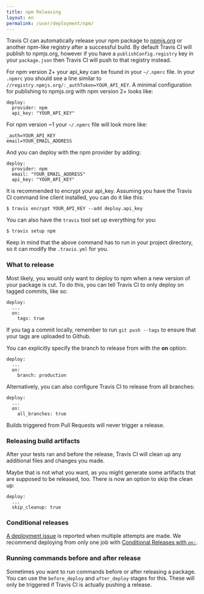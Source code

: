 ```yaml
---
title: npm Releasing
layout: en
permalink: /user/deployment/npm/
---
```


Travis CI can automatically release your npm package to [npmjs.org](https://npmjs.org/)
or another npm-like registry after a successful build. By default Travis CI will
publish to npmjs.org, however if you have a `publishConfig.registry` key in your
`package.json` then Travis CI will push to that registry instead.

For npm version 2+ your api_key can be found in your `~/.npmrc` file. In your
`.npmrc` you should see a line similar to `//registry.npmjs.org/:_authToken=YOUR_API_KEY`.
A minimal configuration for publishing to npmjs.org with npm version 2+ looks like:

    deploy:
      provider: npm
      api_key: "YOUR_API_KEY"

For npm version ~1 your `~/.npmrc` file will look more like:

    _auth=YOUR_API_KEY
    email=YOUR_EMAIL_ADDRESS

And you can deploy with the npm provider by adding:

    deploy:
      provider: npm
      email: "YOUR_EMAIL_ADDRESS"
      api_key: "YOUR_API_KEY"

It is recommended to encrypt your api_key. Assuming you have the Travis CI command
line client installed, you can do it like this:

    $ travis encrypt YOUR_API_KEY --add deploy.api_key

You can also have the `travis` tool set up everything for you:

    $ travis setup npm

Keep in mind that the above command has to run in your project directory, so
it can modify the `.travis.yml` for you.

### What to release

Most likely, you would only want to deploy to npm when a new version of your
package is cut. To do this, you can tell Travis CI to only deploy on tagged
commits, like so:

    deploy:
      ...
      on:
        tags: true

If you tag a commit locally, remember to run `git push --tags` to ensure that
your tags are uploaded to Github.

You can explicitly specify the branch to release from with the **on** option:

    deploy:
      ...
      on:
        branch: production

Alternatively, you can also configure Travis CI to release from all branches:

    deploy:
      ...
      on:
        all_branches: true

Builds triggered from Pull Requests will never trigger a release.

### Releasing build artifacts

After your tests ran and before the release, Travis CI will clean up any additional files and changes you made.

Maybe that is not what you want, as you might generate some artifacts that are supposed to be released, too. There is now an option to skip the clean up:

    deploy:
      ...
      skip_cleanup: true

### Conditional releases

[A deployment issue](https://github.com/travis-ci/travis-ci/issues/4738) is
reported when multiple attempts are made.
We recommend deploying from only one job with
[Conditional Releases with `on:`](/user/deployment#Conditional-Releases-with-on%3A).

### Running commands before and after release

Sometimes you want to run commands before or after releasing a package. You can use the `before_deploy` and `after_deploy` stages for this. These will only be triggered if Travis CI is actually pushing a release.
